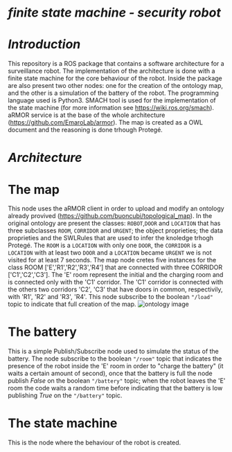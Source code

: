 # *finite state machine - security robot*

# *Introduction* 

This repository is a ROS package that contains a software architecture for a surveillance robot.
The implementation of the architecture is done with a finite state machine for the core behaviour of the robot.
Inside the package are also present two other nodes: one for the creation of the ontology map, and the other is a simulation of the battery of the robot.
The programming language used is Python3.
SMACH tool is used for the implementation of the state machine (for more information see https://wiki.ros.org/smach).
aRMOR service is at the base of the whole architecture (https://github.com/EmaroLab/armor).
The map is created as a OWL document and the reasoning is done trhough Protegé.

# *Architecture* 

# The map
This node uses the aRMOR client in order to upload and modify an ontology already provived (https://github.com/buoncubi/topological_map).
In the original ontology are present the classes: `ROBOT`,`DOOR` and `LOCATION` that has three subclasses `ROOM`, `CORRIDOR` and `URGENT`; the object proprieties; the data proprieties and the SWLRules that are used to infer the knoledge trhogh Protegé.
The `ROOM` is a `LOCATION` with only one `DOOR`, the `CORRIDOR` is a `LOCATION` with at least two `DOOR` and a `LOCATION` became `URGENT` we is not visited for at least 7 seconds. 
The map node cretes five instances for the class ROOM ['E','R1','R2','R3','R4'] that are connected with three CORRIDOR ['C1','C2','C3']. 
The 'E' room represent the initial and the charging room and is connected only with the 'C1' corridor.
The 'C1' corridor is connected with the others two corridors 'C2', 'C3' that have doors in common, respectivily, with 'R1', 'R2' and 'R3', 'R4'. 
This node subscribe to the boolean `"/load"` topic to indicate that full creation of the map.
![ontology image](https://github.com/tommasodeangeli97/finite-state-machine---security-robot/assets/92479113/3c194e24-fa89-4283-a30a-aa5d9a630170)

# The battery
This is a simple Publish/Subscribe node used to simulate the status of the battery.
The node subscribe to the boolean `"/room"` topic that indicates the presence of the robot inside the 'E' room in order to "charge the battery" (it waits a certain amount of second), once that the battery is full the node publish *False* on the boolean `"/battery"` topic;
when the robot leaves the 'E' room the code waits a random time before indicating that the battery is low publishing *True* on the `"/battery"` topic.  

# The state machine
This is the node where the behaviour of the robot is created.
